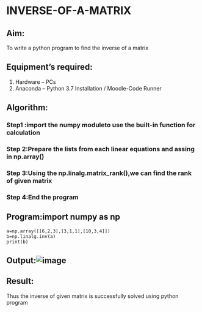 # INVERSE-OF-A-MATRIX
## Aim:
To write a python program to find the inverse of a matrix
## Equipment’s required:
1. 	Hardware – PCs
2. 	Anaconda – Python 3.7 Installation / Moodle-Code Runner
## Algorithm:
### Step1 :import the numpy moduleto use the built-in function for calculation 
### Step 2:Prepare the lists from each linear equations and assing in np.array()
### Step 3:Using the np.linalg.matrix_rank(),we can find the rank of given matrix
### Step 4:End the program 

## Program:import numpy as np
```
a=np.array([[6,2,3],[3,1,1],[10,3,4]])
b=np.linalg.inv(a)
print(b)
```

## Output:![image](https://github.com/user-attachments/assets/c0cbdf2e-381d-4ee8-be1e-98192fe1c67d)

## Result:
Thus the inverse of given matrix is successfully solved using python program

